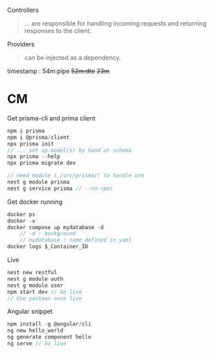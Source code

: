 Controllers 
> ... are responsible for handling incoming requests and returning responses to the client.

Providers
>  can be injected as a dependency.

timestamp : 54m:pipe ~~52m:dto~~ ~~23m~~

# CM
Get prisma-cli and prima client
```c
npm i prisma
npm i @prisma/client
npx prisma init
// ... set up model(s) by hand at schema
npx prisma --help
npx prisma migrate dev

// need module (./src/prisma/) to handle orm
nest g module prisma
nest g service prisma // --no-spec
```
Get docker running
```c
docker ps
docker -v
docker compose up mydatabase -d
	// -d : background
	// mydatabase : name defined in yaml
docker logs $_Container_ID
```
Live
```c
nest new restful
nest g module auth
nest g module user
npm start dev // Go live
// Use postman once live
```
Angular snippet
```c
npm install -g @angular/cli
ng new hello_world
ng generate component hello
ng serve // Go live
```
